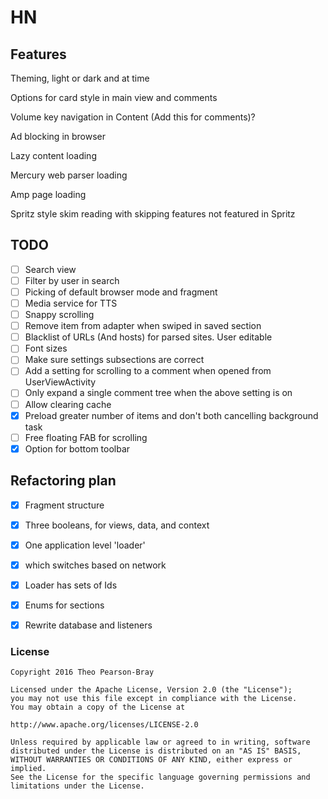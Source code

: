 # HN

## Features

Theming, light or dark and at time

Options for card style in main view and comments

Volume key navigation in Content (Add this for comments)?

Ad blocking in browser

Lazy content loading

Mercury web parser loading

Amp page loading

Spritz style skim reading with skipping features not featured in Spritz


## TODO
- [ ] Search view
- [ ] Filter by user in search
- [ ] Picking of default browser mode and fragment
- [ ] Media service for TTS
- [ ] Snappy scrolling
- [ ] Remove item from adapter when swiped in saved section
- [ ] Blacklist of URLs (And hosts) for parsed sites. User editable
- [ ] Font sizes
- [ ] Make sure settings subsections are correct
- [ ] Add a setting for scrolling to a comment when opened from UserViewActivity
- [ ] Only expand a single comment tree when the above setting is on
- [ ] Allow clearing cache
- [x] Preload greater number of items and don't both cancelling background task
- [ ] Free floating FAB for scrolling
- [x] Option for bottom toolbar

## Refactoring plan

- [x] Fragment structure 
- [x] Three booleans, for views, data, and context
- [x] One application level 'loader' 
- [x] which switches based on network
- [x] Loader has sets of Ids
- [x] Enums for sections
- [x] Rewrite database and listeners


### License 

    Copyright 2016 Theo Pearson-Bray
        
    Licensed under the Apache License, Version 2.0 (the "License");
    you may not use this file except in compliance with the License.
    You may obtain a copy of the License at
       
    http://www.apache.org/licenses/LICENSE-2.0
        
    Unless required by applicable law or agreed to in writing, software
    distributed under the License is distributed on an "AS IS" BASIS,
    WITHOUT WARRANTIES OR CONDITIONS OF ANY KIND, either express or implied.
    See the License for the specific language governing permissions and
    limitations under the License.